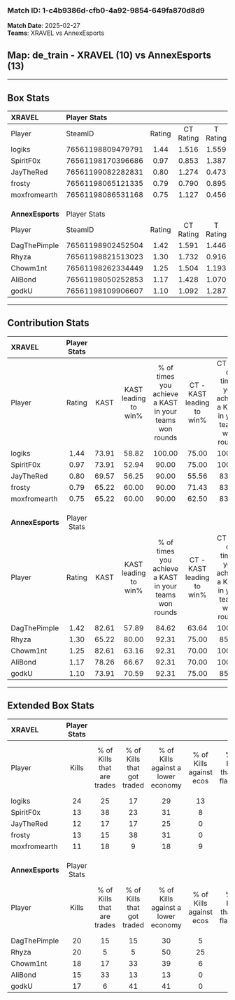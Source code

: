 ### Match ID: 1-c4b9386d-cfb0-4a92-9854-649fa870d8d9  
**Match Date**: 2025-02-27  
**Teams**: XRAVEL vs AnnexEsports  

## **Map**: de_train - XRAVEL (10) vs AnnexEsports (13)  
---  

## Box Stats  

| **XRAVEL**       | Player Stats      |        |           |          |       |      |       |         |        |      |     |
| :- | :- | :-: | :-: | :-: | :-: | :-: | :-: | :-: | :-: | :-: | :-: |
| Player           | SteamID           | Rating | CT Rating | T Rating | KAST  | ADR  | Kills | Assists | Deaths | K/D  | HS% |
| logiks           | 76561198809479791 |  1.44  |   1.516   |  1.559   | 73.91 | 93.4 |  24   |    3    |   16   | 1.50 | 33  |
| SpiritF0x        | 76561198170396686 |  0.97  |   0.853   |  1.387   | 73.91 | 68.9 |  13   |    7    |   16   | 0.81 | 38  |
| JayTheRed        | 76561199082282831 |  0.80  |   1.274   |  0.473   | 69.57 | 68.6 |  12   |    5    |   20   | 0.60 | 75  |
| frosty           | 76561198065121335 |  0.79  |   0.790   |  0.895   | 65.22 | 67.0 |  13   |    3    |   20   | 0.65 | 23  |
| moxfromearth     | 76561198086531168 |  0.75  |   1.127   |  0.456   | 65.22 | 62.0 |  11   |    4    |   18   | 0.61 | 45  |
|                  |                   |        |           |          |       |      |       |         |        |      |     |
|                  |                   |        |           |          |       |      |       |         |        |      |     |
|                  |                   |        |           |          |       |      |       |         |        |      |     |
| **AnnexEsports** | Player Stats      |        |           |          |       |      |       |         |        |      |     |
| Player           | SteamID           | Rating | CT Rating | T Rating | KAST  | ADR  | Kills | Assists | Deaths | K/D  | HS% |
| DagThePimple     | 76561198902452504 |  1.42  |   1.591   |  1.446   | 82.61 | 79.0 |  20   |    2    |   11   | 1.82 | 35  |
| Rhyza            | 76561198821513023 |  1.30  |   1.732   |  0.916   | 65.22 | 97.3 |  20   |    5    |   14   | 1.43 | 55  |
| Chowm1nt         | 76561198262334449 |  1.25  |   1.504   |  1.193   | 82.61 | 84.4 |  18   |    7    |   17   | 1.06 | 50  |
| AliBond          | 76561198050252853 |  1.17  |   1.428   |  1.070   | 78.26 | 72.4 |  15   |    5    |   12   | 1.25 | 60  |
| godkU            | 76561198109906607 |  1.10  |   1.092   |  1.287   | 73.91 | 88.8 |  17   |    3    |   19   | 0.89 | 70  |
---  

## Contribution Stats  

| **XRAVEL**       | Player Stats |       |                      |                                                        |                           |                                                             |                          |                                                            |
| :- | :-: | :-: | :-: | :-: | :-: | :-: | :-: | :-: |
| Player           |    Rating    | KAST  | KAST leading to win% | % of times you achieve a KAST in your teams won rounds | CT - KAST leading to win% | CT - % of times you achieve a KAST in your teams won rounds | T - KAST leading to win% | T - % of times you achieve a KAST in your teams won rounds |
| logiks           |     1.44     | 73.91 |        58.82         |                         100.00                         |           75.00           |                           100.00                            |          44.44           |                           100.00                           |
| SpiritF0x        |     0.97     | 73.91 |        52.94         |                         90.00                          |           75.00           |                           100.00                            |          33.33           |                           75.00                            |
| JayTheRed        |     0.80     | 69.57 |        56.25         |                         90.00                          |           55.56           |                            83.33                            |          57.14           |                           100.00                           |
| frosty           |     0.79     | 65.22 |        60.00         |                         90.00                          |           71.43           |                            83.33                            |          50.00           |                           100.00                           |
| moxfromearth     |     0.75     | 65.22 |        60.00         |                         90.00                          |           62.50           |                            83.33                            |          57.14           |                           100.00                           |
|                  |              |       |                      |                                                        |                           |                                                             |                          |                                                            |
|                  |              |       |                      |                                                        |                           |                                                             |                          |                                                            |
|                  |              |       |                      |                                                        |                           |                                                             |                          |                                                            |
| **AnnexEsports** | Player Stats |       |                      |                                                        |                           |                                                             |                          |                                                            |
| Player           |    Rating    | KAST  | KAST leading to win% | % of times you achieve a KAST in your teams won rounds | CT - KAST leading to win% | CT - % of times you achieve a KAST in your teams won rounds | T - KAST leading to win% | T - % of times you achieve a KAST in your teams won rounds |
| DagThePimple     |     1.42     | 82.61 |        57.89         |                         84.62                          |           63.64           |                           100.00                            |          50.00           |                           66.67                            |
| Rhyza            |     1.30     | 65.22 |        80.00         |                         92.31                          |           75.00           |                            85.71                            |          85.71           |                           100.00                           |
| Chowm1nt         |     1.25     | 82.61 |        63.16         |                         92.31                          |           70.00           |                           100.00                            |          55.56           |                           83.33                            |
| AliBond          |     1.17     | 78.26 |        66.67         |                         92.31                          |           70.00           |                           100.00                            |          62.50           |                           83.33                            |
| godkU            |     1.10     | 73.91 |        70.59         |                         92.31                          |           75.00           |                            85.71                            |          66.67           |                           100.00                           |
---  

## Extended Box Stats  

| **XRAVEL**       | Player Stats |                            |                            |                                    |                         |                              |                                 |        |                             |                                     |                          |                               |                            |
| :- | :-: | :-: | :-: | :-: | :-: | :-: | :-: | :-: | :-: | :-: | :-: | :-: | :-: |
| Player           |    Kills     | % of Kills that are trades | % of Kills that got traded | % of Kills against a lower economy | % of Kills against ecos | % of Kills that are flawless | % of Kills that are close duels | Deaths | % of Deaths that get traded | % of Deaths against a lower economy | % of Deaths against ecos | % of Deaths that are flawless | % of Deaths that are close |
| logiks           |      24      |             25             |             17             |                 29                 |           13            |              71              |                8                |   16   |             25              |                 13                  |            0             |              81               |             6              |
| SpiritF0x        |      13      |             38             |             23             |                 31                 |            8            |              31              |                0                |   16   |             38              |                 13                  |            0             |              56               |             13             |
| JayTheRed        |      12      |             17             |             17             |                 25                 |            0            |              75              |                0                |   20   |             20              |                 20                  |            0             |              50               |             0              |
| frosty           |      13      |             15             |             38             |                 31                 |            0            |              62              |                0                |   20   |             10              |                 15                  |            5             |              75               |             5              |
| moxfromearth     |      11      |             18             |             9              |                 18                 |            9            |              73              |                0                |   18   |             17              |                 17                  |            0             |              78               |             0              |
|                  |              |                            |                            |                                    |                         |                              |                                 |        |                             |                                     |                          |                               |                            |
|                  |              |                            |                            |                                    |                         |                              |                                 |        |                             |                                     |                          |                               |                            |
|                  |              |                            |                            |                                    |                         |                              |                                 |        |                             |                                     |                          |                               |                            |
| **AnnexEsports** | Player Stats |                            |                            |                                    |                         |                              |                                 |        |                             |                                     |                          |                               |                            |
| Player           |    Kills     | % of Kills that are trades | % of Kills that got traded | % of Kills against a lower economy | % of Kills against ecos | % of Kills that are flawless | % of Kills that are close duels | Deaths | % of Deaths that get traded | % of Deaths against a lower economy | % of Deaths against ecos | % of Deaths that are flawless | % of Deaths that are close |
| DagThePimple     |      20      |             15             |             15             |                 30                 |            5            |              70              |                5                |   11   |             36              |                 27                  |            9             |              91               |             0              |
| Rhyza            |      20      |             5              |             5              |                 50                 |           25            |              60              |                0                |   14   |              0              |                 29                  |            7             |              57               |             7              |
| Chowm1nt         |      18      |             17             |             33             |                 39                 |            6            |              67              |               11                |   17   |             24              |                 35                  |            6             |              41               |             0              |
| AliBond          |      15      |             33             |             13             |                 13                 |            0            |              87              |                0                |   12   |             25              |                 25                  |            8             |              67               |             0              |
| godkU            |      17      |             6              |             41             |                 41                 |            0            |              53              |                6                |   19   |             21              |                 32                  |            5             |              68               |             5              |
